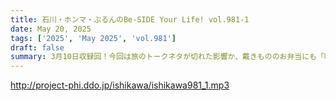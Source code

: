 ```yaml
---
title: 石川・ホンマ・ぶるんのBe-SIDE Your Life! vol.981-1
date: May 20, 2025
tags: ['2025', 'May 2025', 'vol.981']
draft: false
summary: 3月10日収録回！今回は旅のトークネタが切れた影響か、戴きもののお弁当にも「味を濃くしろ！」と当たり散らす男ふたり...ファスティング中のアンガー・マネジメントがいかに困難か、実例を以てご紹介します（笑）
---
```


http://project-phi.ddo.jp/ishikawa/ishikawa981_1.mp3